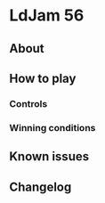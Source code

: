 # LdJam 56
## About

## How to play

### Controls


### Winning conditions


## Known issues


## Changelog
